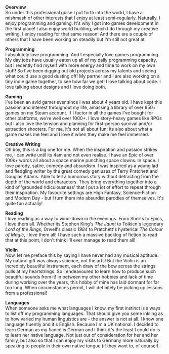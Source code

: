 <p>
<br>
<strong>Overview</strong>
<br>
So under this professional guise I put forth into the world, I have a mishmash of other interests that I enjoy at least semi-regularly. Naturally, I enjoy programming and gaming. It's why I got into games development in the first place! I also enjoy world building, which I do through my creative writing. I enjoy reading for that same reason! And there are a couple of others that I have been working on steadily but I'm still not great at.
</p>
<p>
<strong>Programming</strong>
<br>
I absolutely love programming. And I especially love games programming. My day jobs have usually eaten up all of my daily programming capacity, but I recently find myself with more energy and time to work on my own stuff! So I've been digging out old projects across my talents and seeing what could use a good dusting off! My partner and I are also working on a tiny indie game together, to see how far we get! I love talking about code. I love talking about designs and I love doing both.
</p>
<p>
<strong>Gaming</strong>
<br>
I've been an avid gamer ever since I was about 4 years old. I have kept this passion and interest throughout my life, amassing a library of over 850+ games on my Steam account. If I factor in all the games I've bought for other platforms, we're well over 1000+. I love story-heavy games like RPGs but I also love the tension and planning for first-person survival and/or extraction shooters. For me, it's not all about fun; its also about what a game makes me feel and I love it when they make me feel immersed.
</p>
<p>
<strong>Creative Writing</strong>
<br>
Oh boy, this is a big one for me. When the inspiration and passion strikes me, I can write until its 4am and not even realise. I have an Epic of over 100k+ words all about a space marine punching space clowns. In space. I love parody, satire, comedy and absurdism. I was inspired as a young lad and fledgling writer by the great comedy geniuses of Terry Pratchett and Douglas Adams. Able to tell a humorous story without detracting from the depth of the world and characters. They bring everything together into a kind of 'grounded ridiculousness' that I put a lot of effort to repeat through their inspiration. My favourite settings are High Fantasy, Science-Fiction and Modern Day - but I turn them into absurdist parodies of themselves. It's quite fun actually!
</p>
<p>
<strong>Reading</strong>
<br>
I love reading as a way to wind-down in the evenings. From Shorts to Epics, I love them all. Whether its Stephen King's <em>The Jaunt</em> to Tolkien's legendary <em>Lord of the Rings</em>, Orwell's classic <em>1984</em> to Pratchett's hysterical <em>The Colour of Magic</em>, I love them all! I have such a massive backlog of fiction to read that at this point, I don't think I'll ever manage to read them all!
</p>
<p>
<strong>Violin</strong>
<br>
Now, let me preface this by saying I have never had any musical aptitude. My natural gift was always science, not the arts! But the Violin is an incredibly beautiful instrument, each draw of the bow across the strings pulls at my heartstrings. So I endeavoured to learn how to produce such beautiful sounds from it! In between my other hobbies and lack of time during working over the years, this hobby of mine has laid dormant for far too long. When circumstances permit, I will definitely be picking up lessons from a professional!
</p>
<p>
<strong>Languages</strong>
<br>
When someone asks me what languages I know, my first instinct is always to list off my programming languages. That should give you some inkling as to how varied my human linguistics are - the answer is not at all. I know one language fluently and it's English. Because I'm a UK national. I decided to learn German as my fiancé is German and I think it's the least I could do is to learn her native language. Not just out of consideration for her and her family, but also so that I can enjoy my visits to Germany more naturally by speaking to people in their own native tongue (if they want to, of course!).
</p>

